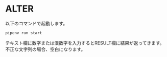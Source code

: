 # ALTER

以下のコマンドで起動します。
```
pipenv run start
```

テキスト欄に数字または漢数字を入力するとRESULT欄に結果が返ってきます。
不正な文字列の場合、空白になります。